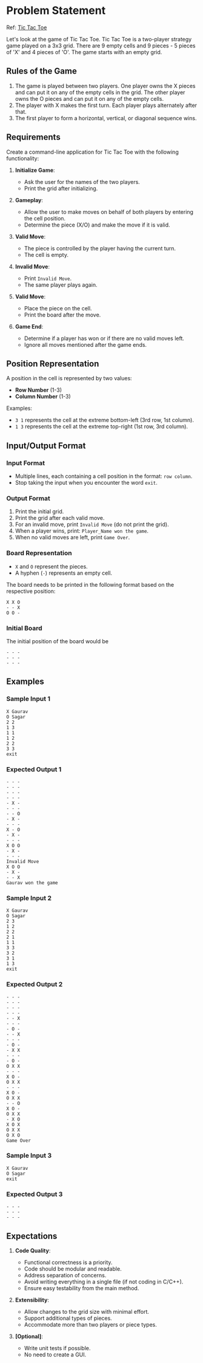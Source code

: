 # Problem Statement

Ref: [Tic Tac Toe](https://workat.tech/machine-coding/practice/design-tic-tac-toe-smyfi9x064ry)  

Let's look at the game of Tic Tac Toe. Tic Tac Toe is a two-player strategy game played on a 3x3 grid. There are 9 empty cells and 9 pieces - 5 pieces of 'X' and 4 pieces of 'O'. The game starts with an empty grid.


## Rules of the Game
1. The game is played between two players. One player owns the X pieces and can put it on any of the empty cells in the grid. The other player owns the O pieces and can put it on any of the empty cells.
2. The player with X makes the first turn. Each player plays alternately after that.
3. The first player to form a horizontal, vertical, or diagonal sequence wins.

## Requirements
Create a command-line application for Tic Tac Toe with the following functionality:
1. **Initialize Game**:
   - Ask the user for the names of the two players.
   - Print the grid after initializing.

2. **Gameplay**:
   - Allow the user to make moves on behalf of both players by entering the cell position.
   - Determine the piece (X/O) and make the move if it is valid.

3. **Valid Move**:
   - The piece is controlled by the player having the current turn.
   - The cell is empty.

4. **Invalid Move**:
   - Print `Invalid Move`.
   - The same player plays again.

5. **Valid Move**:
   - Place the piece on the cell.
   - Print the board after the move.

6. **Game End**:
   - Determine if a player has won or if there are no valid moves left.
   - Ignore all moves mentioned after the game ends.

## Position Representation
A position in the cell is represented by two values: 
- **Row Number** (1-3)
- **Column Number** (1-3)

Examples:
- `3 1` represents the cell at the extreme bottom-left (3rd row, 1st column).
- `1 3` represents the cell at the extreme top-right (1st row, 3rd column).


## Input/Output Format
### **Input Format**
- Multiple lines, each containing a cell position in the format: `row column`.
- Stop taking the input when you encounter the word `exit`.

### **Output Format**
1. Print the initial grid.
2. Print the grid after each valid move.
3. For an invalid move, print `Invalid Move` (do not print the grid).
4. When a player wins, print: `Player_Name won the game`.
5. When no valid moves are left, print `Game Over`.

### Board Representation
- `X` and `O` represent the pieces.
- A hyphen (`-`) represents an empty cell.  

The board needs to be printed in the following format based on the respective position:
```
X X O
- - X
O O -
```

### Initial Board
The initial position of the board would be
```
- - -
- - -
- - -
```

## Examples
### **Sample Input 1**
```
X Gaurav
O Sagar
2 2
1 3
1 1
1 2
2 2
3 3
exit
```

### **Expected Output 1**
```
- - -
- - -
- - -
- - -
- X -
- - -
- - O
- X -
- - -
X - O
- X -
- - -
X O O
- X -
- - -
Invalid Move
X O O
- X -
- - X
Gaurav won the game
```

### **Sample Input 2**
```
X Gaurav
O Sagar
2 3
1 2
2 2
2 1
1 1
3 3
3 2
3 1
1 3
exit
```

### **Expected Output 2**
```
- - -
- - -
- - -
- - -
- - X
- - -
- O -
- - X
- - -
- O -
- X X
- - -
- O -
O X X
- - -
X O -
O X X
- - -
X O -
O X X
- - O
X O -
O X X
- X O
X O X
O X X
O X O
Game Over
```

### **Sample Input 3**
```
X Gaurav
O Sagar
exit
```

### **Expected Output 3**
```
- - -
- - -
- - -
```

## Expectations
1. **Code Quality**:
   - Functional correctness is a priority.
   - Code should be modular and readable.
   - Address separation of concerns.
   - Avoid writing everything in a single file (if not coding in C/C++).
   - Ensure easy testability from the main method.

2. **Extensibility**:
   - Allow changes to the grid size with minimal effort.
   - Support additional types of pieces.
   - Accommodate more than two players or piece types.

3. **[Optional]**:
   - Write unit tests if possible.
   - No need to create a GUI.